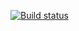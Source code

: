 [![Build status](https://ci.appveyor.com/api/projects/status/4eh8lt29yon359cm/branch/main?svg=true)](https://ci.appveyor.com/project/TanyaLukina/aqa1-3/branch/main)
